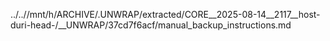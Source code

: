 ../..//mnt/h/ARCHIVE/.UNWRAP/extracted/CORE__2025-08-14__2117__host-duri-head-/__UNWRAP/37cd7f6acf/manual_backup_instructions.md